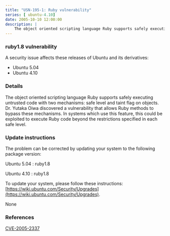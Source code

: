 ```yaml
---
title: "USN-195-1: Ruby vulnerability"
series: [ ubuntu-4.10]
date: 2005-10-10 12:00:00
description: |
    The object oriented scripting language Ruby supports safely executing untrusted code with two mechanisms: safe level and taint flag on objects. Dr. Yutaka Oiwa discovered a vulnerability that allows Ruby methods to bypass these mechanisms. In systems which use this feature, this could be exploited to execute Ruby code beyond the restrictions specified in each safe level.
--- 
```

 
 


### ruby1.8 vulnerability

A security issue affects these releases of Ubuntu and its derivatives:

* Ubuntu 5.04
* Ubuntu 4.10

### Details

The object oriented scripting language Ruby supports safely executing untrusted code with two mechanisms: safe level and taint flag on objects. Dr. Yutaka Oiwa discovered a vulnerability that allows Ruby methods to bypass these mechanisms. In systems which use this feature, this could be exploited to execute Ruby code beyond the restrictions specified in each safe level.

### Update instructions

The problem can be corrected by updating your system to the following package version:

Ubuntu 5.04
 : ruby1.8 

Ubuntu 4.10
 : ruby1.8 

To update your system, please follow these instructions: [https://wiki.ubuntu.com/Security/Upgrades](https://wiki.ubuntu.com/Security/Upgrades).

None

### References

 
 [CVE-2005-2337](http://people.ubuntu.com/~ubuntu-security/cve/CVE-2005-2337)
 

